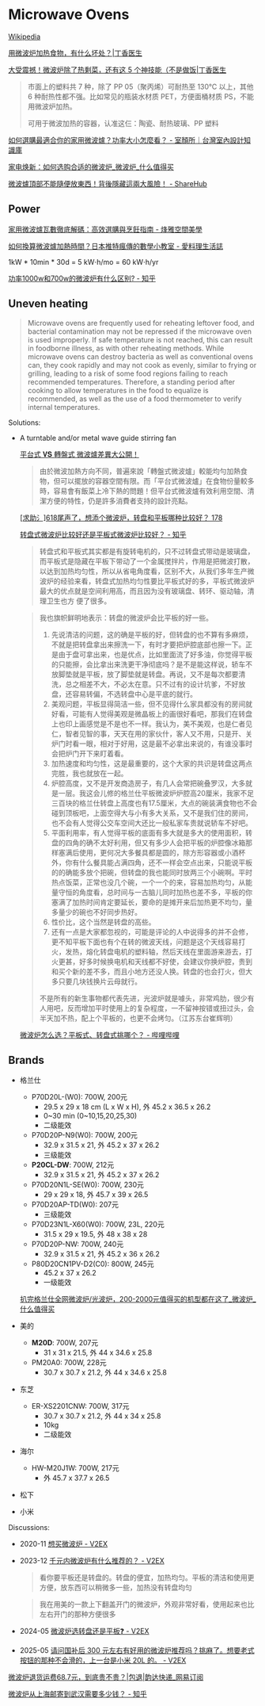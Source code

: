 # Microwave Ovens
[Wikipedia](https://en.wikipedia.org/wiki/Microwave_oven)

[用微波炉加热食物，有什么坏处？|丁香医生](https://dxy.com/article/6408)

[大受震撼！微波炉除了热剩菜，还有这 5 个神技能（不是做饭|丁香医生](https://dxy.com/article/91529)
> 市面上的塑料共 7 种，除了 PP 05（聚丙烯）可耐热至 130℃ 以上，其他 6 种耐热性都不强。比如常见的瓶装水材质 PET，方便面桶材质 PS，不能用微波炉加热。
>
> 可用于微波加热的容器，认准这仨：陶瓷、耐热玻璃、PP 塑料

[如何選購最適合你的家用微波爐？功率大小怎麼看？ - 室顏所｜台灣室內設計知識庫](https://interiorlab-space.com/how-to-choose-microwave/)

[家电焕新：如何选购合适的微波炉\_微波炉\_什么值得买](https://post.smzdm.com/p/an9wlon7/)

[微波爐頂部不能隨便放東西！背後隱藏這兩大風險！ - ShareHub](https://koc.hktvmall.com/post/940de512bb354243b01421c895694631/%E5%BE%AE%E6%B3%A2%E7%88%90%E9%A0%82%E9%83%A8%E4%B8%8D%E8%83%BD%E9%9A%A8%E4%BE%BF%E6%94%BE%E6%9D%B1%E8%A5%BF%EF%BC%81%E8%83%8C%E5%BE%8C%E9%9A%B1%E8%97%8F%E9%80%99%E5%85%A9%E5%A4%A7%E9%A2%A8%E9%9A%AA%EF%BC%81/H5112001_S_1190713)

## Power
[家用微波爐瓦數徹底解碼：高效選購與烹飪指南 - 烽雅空間美學](https://www.foyalifedesign.com/2025/01/19/%E5%AE%B6%E7%94%A8%E5%BE%AE%E6%B3%A2%E7%88%90%E7%93%A6%E6%95%B8/)

[如何換算微波爐加熱時間？日本推特瘋傳的數學小教室 - 愛料理生活誌](https://blog.icook.tw/posts/138455)

1kW \* 10min \* 30d = 5 kW⋅h/mo = 60 kW⋅h/yr

[功率1000w和700w的微波炉有什么区别? - 知乎](https://www.zhihu.com/question/292564182)

## Uneven heating
> Microwave ovens are frequently used for reheating leftover food, and bacterial contamination may not be repressed if the microwave oven is used improperly. If safe temperature is not reached, this can result in foodborne illness, as with other reheating methods. While microwave ovens can destroy bacteria as well as conventional ovens can, they cook rapidly and may not cook as evenly, similar to frying or grilling, leading to a risk of some food regions failing to reach recommended temperatures. Therefore, a standing period after cooking to allow temperatures in the food to equalize is recommended, as well as the use of a food thermometer to verify internal temperatures.

Solutions:
- A turntable and/or metal wave guide stirring fan

  [平台式 𝐕𝐒 轉盤式 微波爐差異大公開！](https://liferich.co/blogs/doublebox-knowledge/article003)
  > 由於微波加熱方向不同，普遍來說「轉盤式微波爐」較能均勻加熱食物，但可以擺放的容器空間有限。而「平台式微波爐」在食物份量較多時，容易會有飯菜上冷下熱的問題！但平台式微波爐有效利用空間、清潔方便的特性，仍是許多消費者支持的設計亮點。

  [\[求助氵\]618尾声了，想添个微波炉，转盘和平板哪种比较好？ 178](https://nga.178.com/read.php?tid=36695949&rand=822)

  [转盘式微波炉比较好还是平板式微波炉比较好？ - 知乎](https://www.zhihu.com/question/20885091)
  > 转盘式和平板式其实都是有旋转电机的，只不过转盘式带动是玻璃盘，而平板式是隐藏在平板下带动了一个金属搅拌片，作用是把微波打散，以达到加热均匀性，所以从省电角度看，区别不大，从我们多年生产微波炉的经验来看，转盘式加热均匀性要比平板式好的多，平板式微波炉最大的优点就是空间利用高，而且因为没有玻璃盘、转环、驱动轴，清理卫生也方 便了很多。

  > 我也旗帜鲜明地表示：转盘的微波炉会比平板的好一些。
  > 1. 先说清洁的问题，这的确是平板的好，但转盘的也不算有多麻烦，不就是把转盘拿出来擦洗一下，有时才要把炉腔底部也擦一下。正是由于盘可拿出来，也是优点，比如里面流了好多油，你觉得平板的只能擦，会比拿出来洗更干净彻底吗？是不是能这样说，轿车不放脚垫就是平板，放了脚垫就是转盘。再说，又不是每次都要清洗，总之相差不大，不必太在意。只不过有的设计坑爹，不好放盘，还容易转偏，不选转盘中心是平底的就行。
  > 2. 美观问题，平板显得简洁一些，但不见得什么家具都没有的房间就好看，可能有人觉得美观是微晶板上的画很好看吧，那我们在转盘上也印上画感觉是不是也不一样。我认为，美不美观，也是仁者见仁，智者见智的事，天天在用的家伙什，客人又不用，只是开、关炉门时看一眼，相对于好用，这是最不必拿出来说的，有谁没事时会把炉门开下来盯着看。
  > 3. 加热速度和均匀性，这是最重要的，这个大家的共识是转盘这两点完胜，我也就放在一起。
  > 4. 炉腔高度，又不是开发商造房子，有几人会常把碗叠罗汉，大多就是一层。我这会儿修的格兰仕平板微波炉炉腔高20厘米，我家不足三百块的格兰仕转盘上高度也有17.5厘米，大点的碗装满食物也不会碰到顶板吧，上面空得大与小有多大关系，又不是我们住的房间，也不会有人觉得公交车空间大还比一般私家车贵就说轿车不好吧。
  > 5. 平面利用率，有人觉得平板的底面有多大就是多大的使用面积，转盘的四角的确不太好利用，但又有多少人会把平板的炉腔像冰箱那样塞满后使用，更何况大多餐具都是圆的，除方形容器或小酒杯外，你有什么餐具能占满四角，还不一样会空点出来，只能说平板的的确能多放个把碗，但转盘的我也能同时放两三个小碗啊。平时热点饭菜，正常也没几个碗，一个一个的来，容易加热均匀，从能量守恒的角度看，总时间与一古脑儿同时加热也差不多，平板的你塞满了加热时间肯定要延长，要命的是摊开来后加热更不均匀，量多量少的碗也不好同步热好。
  > 6. 性价比，这个当然是转盘的高些。
  > 7. 还有一点是大家都忽视的，可能是评论的人中说得多的并不会修，更不知平板下面也有个在转的微波天线，问题是这个天线容易打火，发热，熔化转盘电机的塑料轴，然后天线在里面游来游去，打火更甚，好多时候换电机和天线都不好使，会建议你换炉腔，贵到和买个新的差不多，而且小地方还没人换。转盘的也会打火，但大多只要几块钱换片云母就行。
  > 
  > 不是所有的新生事物都代表先进，光波炉就是噱头，非常鸡肋，很少有人用吧，反而增加平时使用上的复杂程度，一不留神按错或扭过头，会半天加不热，配上个平板的，也更不会烤匀。（江苏东台崔辉明）

  [微波炉怎么选？平板式、转盘式挑哪个？ - 哔哩哔哩](https://www.bilibili.com/video/BV1VT41157Cy/)

## Brands
- 格兰仕
  - P70D20L-(W0): 700W, 200元
    - 29.5 x 29 x 18 cm (L x W x H), 外 45.2 x 36.5 x 26.2
    - 0~30 min (0~10,15,20,25,30)
    - 二级能效
  - P70D20P-N9(W0): 700W, 200元
    - 32.9 x 31.5 x 21, 外 45.2 x 37 x 26.2
    - 三级能效
  - **P20CL-DW**: 700W, 212元
    - 32.9 x 31.5 x 21, 外 45.2 x 37 x 26.2
  - P70D20N1L-SE(W0): 700W, 230元
    - 29 x 29 x 18, 外 45.7 x 39 x 26.5
  - P70D20AP-TD(W0): 207元
    - 三级能效
  - P70D23N1L-X60(W0): 700W, 23L, 220元
    - 31.5 x 29 x 19.5, 外 48 x 38 x 28
  - P70D20P-NW: 700W, 240元
    - 32.9 x 31.5 x 21, 外 45.2 x 36 x 26.2
  - P80D20CN1PV-D2(C0): 800W, 245元
    - 45.2 x 37 x 26.2
    - 一级能效

  [扒完格兰仕全网微波炉/光波炉，200-2000元值得买的机型都在这了\_微波炉\_什么值得买](https://post.smzdm.com/p/avwm9mem/)
- 美的
  - **M20D**: 700W, 207元
    - 31 x 31 x 21.5, 外 44 x 34.6 x 25.8
  - PM20A0: 700W, 228元
    - 30.7 x 30.7 x 21.2, 外 44 x 34.6 x 25.8
- 东芝
  - ER-XS2201CNW: 700W, 317元
    - 30.7 x 30.7 x 21.2, 外 44 x 34 x 25.8
    - 10kg
    - 二级能效
- 海尔
  - HW-M20J1W: 700W, 217元
    - 外 45.7 x 37.7 x 26.5
- 松下
- 小米

Discussions:
- 2020-11 [想买微波炉 - V2EX](https://www.v2ex.com/t/729450)
- 2023-12 [千元内微波炉有什么推荐的？ - V2EX](https://v2ex.com/t/1003913)
  
  > 看你要平板还是转盘的。转盘的便宜，加热均匀。平板的清洁和使用更方便，放东西可以稍微多一些，加热没有转盘均匀

  > 我在用美的一款上下翻盖开门的微波炉，外观非常好看，使用起来也比左右开门的那种方便很多

- 2024-05 [微波炉选转盘还是平板❓ - V2EX](https://v2ex.com/t/1039894)

- 2025-05 [请问国补后 300 元左右有好用的微波炉推荐吗？挑麻了。想要老式按钮的那种不会滑的，上一台是小米 20L 的。 - V2EX](https://v2ex.com/t/1134393)

[微波炉退货运费68.7元，到底贵不贵？|包退|韵达快递\_网易订阅](https://www.163.com/dy/article/J2DDVCPR055612FX.html)

[微波炉从上海邮寄到武汉需要多少钱？ - 知乎](https://www.zhihu.com/question/465332431)
